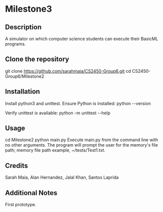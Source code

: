 # Milestone3

## Description
A simulator on which computer science students can execute their BasicML programs.

## Clone the repository
git clone https://github.com/sarahmaia/CS2450-Group6.git
cd CS2450-Group6/Milestone2


## Installation
Install python3 and unittest.
Ensure Python is installed: python --version

Verify unittest is available:
python -m unittest --help


## Usage
cd Milestone2
python main.py
Execute main.py from the command line with no other arguments. The program will prompt the user for the memory's file path; memory file path example, ~/tests/Test1.txt.

## Credits
Sarah Maia, Alan Hernandez, Jalal Khan, Santos Laprida

## Additional Notes
First prototype.
